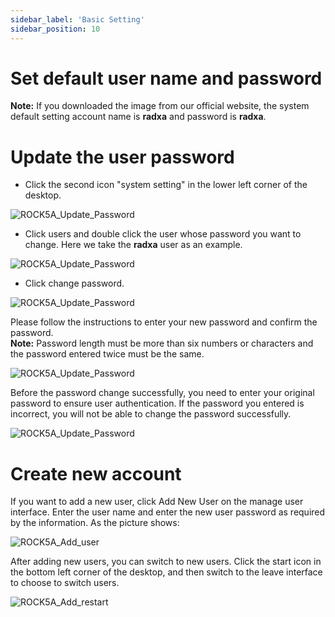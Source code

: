 ```yaml
---
sidebar_label: 'Basic Setting'
sidebar_position: 10
---
```


# Set default user name and password

**Note:**
If you downloaded the image from our official website, the system default setting account name is **radxa** and password is **radxa**.

# Update the user password
- Click the second icon "system setting" in the lower left corner of the desktop.  

![ROCK5A_Update_Password](/img/rock5a/rock5a_update_password_1.webp)

- Click users and double click the user whose password you want to change. Here we take the **radxa** user as an example.  

![ROCK5A_Update_Password](/img/rock5a/rock5a_update_password_2.webp)  

- Click change password.  

![ROCK5A_Update_Password](/img/rock5a/rock5a_update_password_3.webp)
  
Please follow the instructions to enter your new password and confirm the password.    
**Note:** Password length must be more than six numbers or characters and the password entered twice must be the same.

![ROCK5A_Update_Password](/img/rock5a/rock5a_update_password_4.webp)

Before the password change successfully, you need to enter your original password to ensure user authentication. If the password you entered is incorrect, you will not be able to change the password successfully.

![ROCK5A_Update_Password](/img/rock5a/rock5a_update_password_5.webp)  

# Create new account   

If you want to add a new user, click Add New User on the manage user interface. Enter the user name and enter the new user password as required by the information. As the picture shows:

![ROCK5A_Add_user](/img/rock5a/rock5a_add_user.webp)   

After adding new users, you can switch to new users.
Click the start icon in the bottom left corner of the desktop, and then switch to the leave interface to choose to switch users.  

![ROCK5A_Add_restart](/img/rock5a/rock5a_restart.webp)   